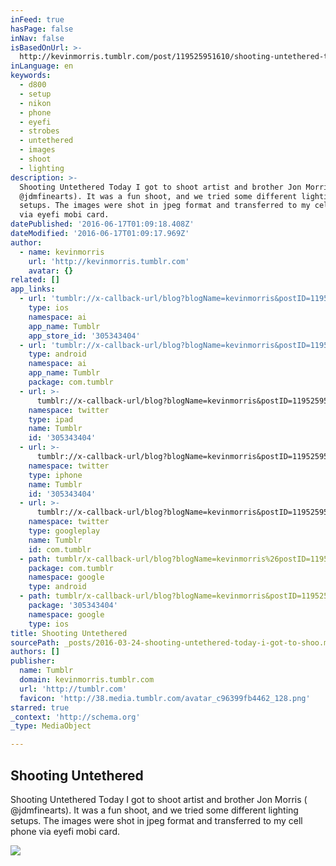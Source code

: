 ```yaml
---
inFeed: true
hasPage: false
inNav: false
isBasedOnUrl: >-
  http://kevinmorris.tumblr.com/post/119525951610/shooting-untethered-today-i-got-to-shoot-artist
inLanguage: en
keywords:
  - d800
  - setup
  - nikon
  - phone
  - eyefi
  - strobes
  - untethered
  - images
  - shoot
  - lighting
description: >-
  Shooting Untethered Today I got to shoot artist and brother Jon Morris (
  @jdmfinearts). It was a fun shoot, and we tried some different lighting
  setups. The images were shot in jpeg format and transferred to my cell phone
  via eyefi mobi card.
datePublished: '2016-06-17T01:09:18.408Z'
dateModified: '2016-06-17T01:09:17.969Z'
author:
  - name: kevinmorris
    url: 'http://kevinmorris.tumblr.com'
    avatar: {}
related: []
app_links:
  - url: 'tumblr://x-callback-url/blog?blogName=kevinmorris&postID=119525951610'
    type: ios
    namespace: ai
    app_name: Tumblr
    app_store_id: '305343404'
  - url: 'tumblr://x-callback-url/blog?blogName=kevinmorris&postID=119525951610'
    type: android
    namespace: ai
    app_name: Tumblr
    package: com.tumblr
  - url: >-
      tumblr://x-callback-url/blog?blogName=kevinmorris&postID=119525951610&referrer=twitter-cards
    namespace: twitter
    type: ipad
    name: Tumblr
    id: '305343404'
  - url: >-
      tumblr://x-callback-url/blog?blogName=kevinmorris&postID=119525951610&referrer=twitter-cards
    namespace: twitter
    type: iphone
    name: Tumblr
    id: '305343404'
  - url: >-
      tumblr://x-callback-url/blog?blogName=kevinmorris&postID=119525951610&referrer=twitter-cards
    namespace: twitter
    type: googleplay
    name: Tumblr
    id: com.tumblr
  - path: tumblr/x-callback-url/blog?blogName=kevinmorris%26postID=119525951610
    package: com.tumblr
    namespace: google
    type: android
  - path: tumblr/x-callback-url/blog?blogName=kevinmorris&postID=119525951610
    package: '305343404'
    namespace: google
    type: ios
title: Shooting Untethered
sourcePath: _posts/2016-03-24-shooting-untethered-today-i-got-to-shoo.md
authors: []
publisher:
  name: Tumblr
  domain: kevinmorris.tumblr.com
  url: 'http://tumblr.com'
  favicon: 'http://38.media.tumblr.com/avatar_c96399fb4462_128.png'
starred: true
_context: 'http://schema.org'
_type: MediaObject

---
```

<article style=""><h1>Shooting Untethered</h1><p>Shooting Untethered Today I got to shoot artist and brother Jon Morris ( @jdmfinearts). It was a fun shoot, and we tried some different lighting setups. The images were shot in jpeg format and transferred to my cell phone via eyefi mobi card.</p><img src="https://s3-us-west-2.amazonaws.com/the-grid-img/p/b588f4c300d74a792d45159adae31764eb061be5.jpg" /></article>
